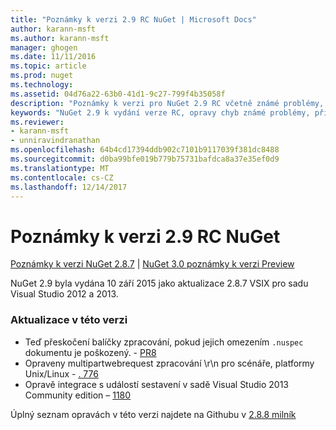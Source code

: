 ```yaml
---
title: "Poznámky k verzi 2.9 RC NuGet | Microsoft Docs"
author: karann-msft
ms.author: karann-msft
manager: ghogen
ms.date: 11/11/2016
ms.topic: article
ms.prod: nuget
ms.technology: 
ms.assetid: 04d76a22-63b0-41d1-9c27-799f4b35058f
description: "Poznámky k verzi pro NuGet 2.9 RC včetně známé problémy, opravy chyb, přidaných funkcí a chcete."
keywords: "NuGet 2.9 k vydání verze RC, opravy chyb známé problémy, přidat funkce, chcete"
ms.reviewer:
- karann-msft
- unniravindranathan
ms.openlocfilehash: 64b4cd17394ddb902c7101b9117039f381dc8488
ms.sourcegitcommit: d0ba99bfe019b779b75731bafdca8a37e35ef0d9
ms.translationtype: MT
ms.contentlocale: cs-CZ
ms.lasthandoff: 12/14/2017
---
```

# <a name="nuget-29-rc-release-notes"></a>Poznámky k verzi 2.9 RC NuGet

[Poznámky k verzi NuGet 2.8.7](../release-notes/nuget-2.8.7.md) | [NuGet 3.0 poznámky k verzi Preview](../release-notes/nuget-3.0-preview.md)

NuGet 2.9 byla vydána 10 září 2015 jako aktualizace 2.8.7 VSIX pro sadu Visual Studio 2012 a 2013.

### <a name="updates-in-this-release"></a>Aktualizace v této verzi

* Teď přeskočení balíčky zpracování, pokud jejich omezením `.nuspec` dokumentu je poškozený. - [PR8](https://github.com/NuGet/NuGet2/pull/8)
* Opraveny multipartwebrequest zpracování \r\n pro scénáře, platformy Unix/Linux - [. 776](https://github.com/NuGet/Home/issues/776)
* Opravě integrace s událostí sestavení v sadě Visual Studio 2013 Community edition – [1180](https://github.com/NuGet/Home/issues/1180)


Úplný seznam opravách v této verzi najdete na Githubu v [2.8.8 milník](https://github.com/NuGet/Home/issues?q=milestone%3A2.8.8+is%3Aclosed)
